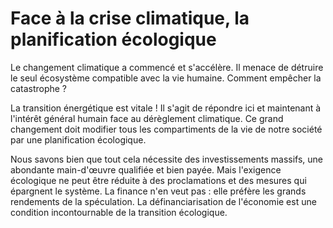 # Face à la crise climatique, la planification écologique

Le changement climatique a commencé et s'accélère. Il menace de détruire
le seul écosystème compatible avec la vie humaine. Comment empêcher la
catastrophe ?

La transition énergétique est vitale ! Il s'agit de répondre ici et
maintenant à l'intérêt général humain face au dérèglement climatique. Ce
grand changement doit modifier tous les compartiments de la vie de notre
société par une planification écologique.

Nous savons bien que tout cela nécessite des investissements massifs,
une abondante main-d'œuvre qualifiée et bien payée. Mais l'exigence
écologique ne peut être réduite à des proclamations et des mesures qui
épargnent le système. La finance n'en veut pas : elle préfère les grands
rendements de la spéculation. La définanciarisation de l'économie est
une condition incontournable de la transition écologique.
